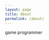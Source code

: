 ```yaml
---
layout: page
title: About
permalink: /about/
---
```


game programmer

<!-- $$
\begin{pmatrix}
\frac {2n} {r-l} & 0                & \frac {r+l} {r-l} & 0 \\
0                & \frac {2n} {t-b} & \frac {t+b} {t-b} & 0 \\
\end{pmatrix}
$$

$$

(\frac {x_{eye}} {w_{eye}}) 

$$ -->

<!-- $$

\begin{align*}
& a_{ijk} = 2 \\
&(because ||V_1-V_2|| = \max_{i \in [d]}|V^i_1 - V^i_2|)
\end{align*}

$$ -->